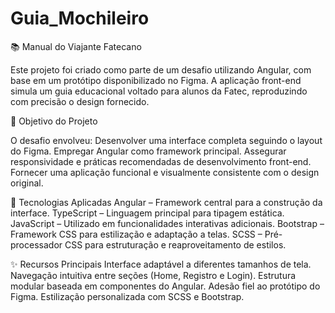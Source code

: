 # Guia_Mochileiro
📚 Manual do Viajante Fatecano

Este projeto foi criado como parte de um desafio utilizando Angular, com base em um protótipo disponibilizado no Figma. A aplicação front-end simula um guia educacional voltado para alunos da Fatec, reproduzindo com precisão o design fornecido.



🎯 Objetivo do Projeto

O desafio envolveu:
Desenvolver uma interface completa seguindo o layout do Figma.
Empregar Angular como framework principal.
Assegurar responsividade e práticas recomendadas de desenvolvimento front-end.
Fornecer uma aplicação funcional e visualmente consistente com o design original.

🔧 Tecnologias Aplicadas
Angular – Framework central para a construção da interface.
TypeScript – Linguagem principal para tipagem estática.
JavaScript – Utilizado em funcionalidades interativas adicionais.
Bootstrap – Framework CSS para estilização e adaptação a telas.
SCSS – Pré-processador CSS para estruturação e reaproveitamento de estilos.

✨ Recursos Principais
Interface adaptável a diferentes tamanhos de tela.
Navegação intuitiva entre seções (Home, Registro e Login).
Estrutura modular baseada em componentes do Angular.
Adesão fiel ao protótipo do Figma.
Estilização personalizada com SCSS e Bootstrap.
